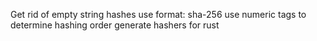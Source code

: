 Get rid of empty string hashes
use format: sha-256
use numeric tags to determine hashing order
generate hashers for rust

